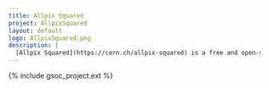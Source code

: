 ```yaml
---
title: Allpix Squared
project: AllpixSquared
layout: default
logo: AllpixSquared.png
description: |
  [Allpix Squared](https://cern.ch/allpix-squared) is a free and open-source simulation framework for silicon tracker and vertex detectors written in modern C++. The goal of the Allpix Squared framework is to provide a complete and easy-to-use package for simulating the performance of detectors from incident ionizing radiation until the digitization of hits in the detector chip.
---
```


{% include gsoc_project.ext %}
